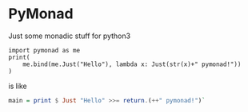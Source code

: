 # PyMonad

Just some monadic stuff for python3

``` python3
import pymonad as me
print(
	me.bind(me.Just("Hello"), lambda x: Just(str(x)+" pymonad!"))
)
```

is like

``` haskell
main = print $ Just "Hello" >>= return.(++" pymonad!")`
```